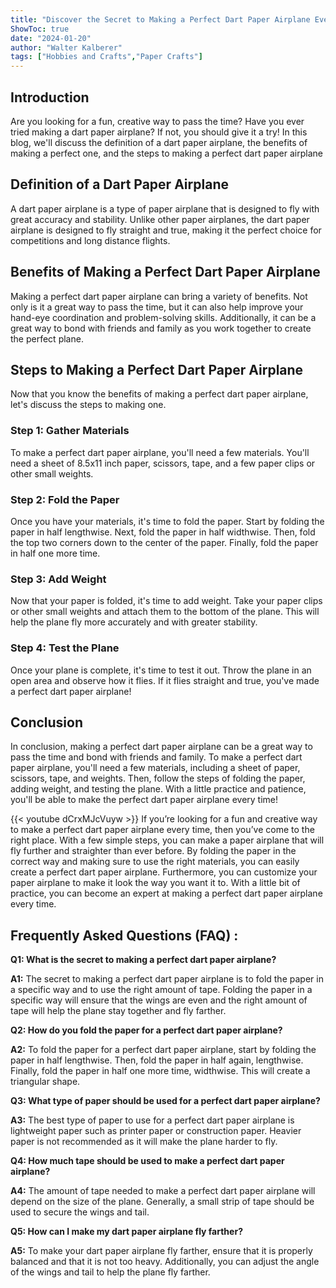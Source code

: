 ```yaml
---
title: "Discover the Secret to Making a Perfect Dart Paper Airplane Every Time!"
ShowToc: true 
date: "2024-01-20"
author: "Walter Kalberer" 
tags: ["Hobbies and Crafts","Paper Crafts"]
---
```

## Introduction

Are you looking for a fun, creative way to pass the time? Have you ever tried making a dart paper airplane? If not, you should give it a try! In this blog, we'll discuss the definition of a dart paper airplane, the benefits of making a perfect one, and the steps to making a perfect dart paper airplane 

## Definition of a Dart Paper Airplane

A dart paper airplane is a type of paper airplane that is designed to fly with great accuracy and stability. Unlike other paper airplanes, the dart paper airplane is designed to fly straight and true, making it the perfect choice for competitions and long distance flights.

## Benefits of Making a Perfect Dart Paper Airplane

Making a perfect dart paper airplane can bring a variety of benefits. Not only is it a great way to pass the time, but it can also help improve your hand-eye coordination and problem-solving skills. Additionally, it can be a great way to bond with friends and family as you work together to create the perfect plane.

## Steps to Making a Perfect Dart Paper Airplane

Now that you know the benefits of making a perfect dart paper airplane, let's discuss the steps to making one. 

### Step 1: Gather Materials 

To make a perfect dart paper airplane, you'll need a few materials. You'll need a sheet of 8.5x11 inch paper, scissors, tape, and a few paper clips or other small weights. 

### Step 2: Fold the Paper

Once you have your materials, it's time to fold the paper. Start by folding the paper in half lengthwise. Next, fold the paper in half widthwise. Then, fold the top two corners down to the center of the paper. Finally, fold the paper in half one more time.

### Step 3: Add Weight

Now that your paper is folded, it's time to add weight. Take your paper clips or other small weights and attach them to the bottom of the plane. This will help the plane fly more accurately and with greater stability.

### Step 4: Test the Plane

Once your plane is complete, it's time to test it out. Throw the plane in an open area and observe how it flies. If it flies straight and true, you've made a perfect dart paper airplane!

## Conclusion

In conclusion, making a perfect dart paper airplane can be a great way to pass the time and bond with friends and family. To make a perfect dart paper airplane, you'll need a few materials, including a sheet of paper, scissors, tape, and weights. Then, follow the steps of folding the paper, adding weight, and testing the plane. With a little practice and patience, you'll be able to make the perfect dart paper airplane every time!

{{< youtube dCrxMJcVuyw >}} 
If you’re looking for a fun and creative way to make a perfect dart paper airplane every time, then you’ve come to the right place. With a few simple steps, you can make a paper airplane that will fly further and straighter than ever before. By folding the paper in the correct way and making sure to use the right materials, you can easily create a perfect dart paper airplane. Furthermore, you can customize your paper airplane to make it look the way you want it to. With a little bit of practice, you can become an expert at making a perfect dart paper airplane every time.

## Frequently Asked Questions (FAQ) :
**Q1: What is the secret to making a perfect dart paper airplane?**

**A1:** The secret to making a perfect dart paper airplane is to fold the paper in a specific way and to use the right amount of tape. Folding the paper in a specific way will ensure that the wings are even and the right amount of tape will help the plane stay together and fly farther. 

**Q2: How do you fold the paper for a perfect dart paper airplane?**

**A2:** To fold the paper for a perfect dart paper airplane, start by folding the paper in half lengthwise. Then, fold the paper in half again, lengthwise. Finally, fold the paper in half one more time, widthwise. This will create a triangular shape. 

**Q3: What type of paper should be used for a perfect dart paper airplane?**

**A3:** The best type of paper to use for a perfect dart paper airplane is lightweight paper such as printer paper or construction paper. Heavier paper is not recommended as it will make the plane harder to fly. 

**Q4: How much tape should be used to make a perfect dart paper airplane?**

**A4:** The amount of tape needed to make a perfect dart paper airplane will depend on the size of the plane. Generally, a small strip of tape should be used to secure the wings and tail. 

**Q5: How can I make my dart paper airplane fly farther?**

**A5:** To make your dart paper airplane fly farther, ensure that it is properly balanced and that it is not too heavy. Additionally, you can adjust the angle of the wings and tail to help the plane fly farther.



